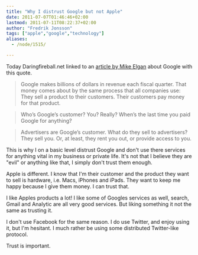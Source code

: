 ```yaml
---
title: "Why I distrust Google but not Apple"
date: 2011-07-07T01:46:46+02:00
lastmod: 2011-07-11T08:22:37+02:00
author: "Fredrik Jonsson"
tags: ["apple","google","technology"]
aliases:
  - /node/1515/

---
```


Today Daringfireball.net linked to an [article by Mike Elgan](http://itmanagement.earthweb.com/columns/executive_tech/article.php/3801006/Googles-Business-Model-YOU-Are-the-Product.htm) about Google with this quote.

> Google makes billions of dollars in revenue each fiscal quarter. That money comes about by the same process that all companies use: They sell a product to their customers. Their customers pay money for that product.

> Who’s Google’s customer? You? Really? When’s the last time you paid Google for anything?

> Advertisers are Google’s customer. What do they sell to advertisers? They sell you. Or, at least, they rent you out, or provide access to you.

This is why I on a basic level distrust Google and don't use there services for anything vital in my business or private life. It's not that I believe they are "evil" or anything like that, I simply don't trust them enough.

Apple is different. I know that I'm their customer and the product they want to sell is hardware, i.e. Macs, iPhones and iPads. They want to keep me happy because I give them money. I can trust that.

I like Apples products a lot! I like some of Googles services as well, search, Gmail and Analytic are all very good services. But liking something it not the same as trusting it.

I don't use Facebook for the same reason. I do use Twitter, and enjoy using it, but I'm hesitant. I much rather be using some distributed Twitter-like protocol.

Trust is important.
